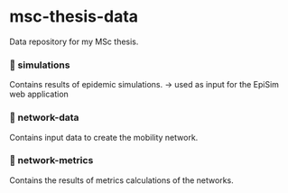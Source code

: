 # msc-thesis-data
Data repository for my MSc thesis.

### 📁 simulations
Contains results of epidemic simulations.
-> used as input for the EpiSim web application

### 📁 network-data
Contains input data to create the mobility network.

### 📁 network-metrics
Contains the results of metrics calculations of the networks.
